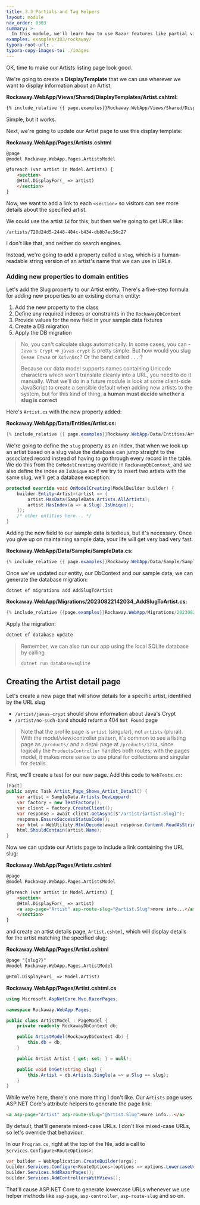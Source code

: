 ```yaml
---
title: 3.3 Partials and Tag Helpers
layout: module
nav_order: 0303
summary: >-
  In this module, we'll learn how to use Razor features like partial views and tag helpers to create reusable elements that we can use throughout our ASPNET Core web apps. 
examples: examples/303/rockaway/
typora-root-url: .
typora-copy-images-to: ./images
---
```


OK, time to make our Artists listing page look good.

We're going to create a **DisplayTemplate** that we can use wherever we want to display information about an Artist:

**Rockaway.WebApp/Views/Shared/DisplayTemplates/Artist.cshtml:**

```html
{% include_relative {{ page.examples}}Rockaway.WebApp/Views/Shared/DisplayTemplates/Artist.cshtml %}
```

Simple, but it works.

Next, we're going to update our Artist page to use this display template:

**Rockaway.WebApp/Pages/Artists.cshtml**

```html
@page
@model Rockaway.WebApp.Pages.ArtistsModel

@foreach (var artist in Model.Artists) {
	<section>
	@Html.DisplayFor(_ => artist)
	</section>
}
```

Now, we want to add a link to each `<section>` so visitors can see more details about the specified artist.

We could use the artist `Id` for this, but then we're going to get URLs like:

`/artists/728d24d5-2448-484c-b434-db8b7ec56c27`

I don't like that, and neither do search engines.

Instead, we're going to add a property called a `slug`, which is a human-readable string version of an artist's name that we can use in URLs.

### **Adding new properties to domain entities**

Let's add the Slug property to our Artist entity. There's a five-step formula for adding new properties to an existing domain entity:

1. Add the new property to the class
2. Define any required indexes or constraints in the `RockawayDbContext` 
3. Provide values for the new field in your sample data fixtures
4. Create a DB migration
5. Apply the DB migration

> No, you can't calculate slugs automatically. In some cases, you can - `Java's Crypt` => `javas-crypt` is pretty simple. But how would you slug `Океан Ельзи` or `Χαΐνηδες`? Or the band called `...` ?
>
> Because our data model supports names containing Unicode characters which won't translate cleanly into a URL, you need to do it manually. What we'll do in a future module is look at some client-side JavaScript to create a sensible default when adding new artists to the system, but for this kind of thing, **a human must decide whether a slug is correct**

Here's `Artist.cs` with the new property added:

**Rockaway.WebApp/Data/Entities/Artist.cs:**

```csharp
{% include_relative {{ page.examples}}Rockaway.WebApp/Data/Entities/Artist.cs %}
```

We're going to define the `slug` property as an index, that when we look up an artist based on a slug value the database can jump straight to the associated record instead of having to go through every record in the table. We do this from the `OnModelCreating` override in `RockawayDbContext`, and we also define the index as `IsUnique` so if we try to insert two artists with the same slug, we'll get a database exception:

```csharp
protected override void OnModelCreating(ModelBuilder builder) {
    builder.Entity<Artist>(artist => {
        artist.HasData(SampleData.Artists.AllArtists);
        artist.HasIndex(a => a.Slug).IsUnique();
    });
    /* other entities here... */
}
```

Adding the new field to our sample data is tedious, but it's necessary. Once you give up on maintaining sample data, your life will get very bad very fast.

**Rockaway.WebApp/Data/Sample/SampleData.cs:**

```csharp
{% include_relative {{ page.examples}}Rockaway.WebApp/Data/Sample/SampleData.cs %}}
```

Once we've updated our entity, our DbContext and our sample data, we can generate the database migration:

```
dotnet ef migrations add AddSlugToArtist
```

**Rockaway.WebApp/Migrations/20230822142034_AddSlugToArtist.cs:**

```csharp
{% include_relative {{page.examples}}Rockaway.WebApp/Migrations/20230822142034_AddSlugToArtist.cs %}
```

Apply the migration:

```csharp
dotnet ef database update
```

> Remember, we can also run our app using the local SQLite database by calling
>
> ```
> dotnet run database=sqlite
> ```

## Creating the Artist detail page

Let's create a new page that will show details for a specific artist, identified by the URL slug

* `/artist/javas-crypt` should show information about Java's Crypt
* `/artist/no-such-band` should return a 404 `Not Found` page

> Note that the profile page is `artist` (singular), not `artists` (plural). With the model/view/controller pattern, it's common to see a listing page as `/products/` and a detail page at `/products/1234`, since logically the `ProductsController` handles both routes; with the pages model, it makes more sense to use plural for collections and singular for details.

First, we'll create a test for our new page. Add this code to `WebTests.cs`:

```csharp
[Fact]
public async Task Artist_Page_Shows_Artist_Detail() {
    var artist = SampleData.Artists.DevLeppard;
    var factory = new TestFactory();
    var client = factory.CreateClient();
    var response = await client.GetAsync($"/artist/{artist.Slug}");
    response.EnsureSuccessStatusCode();
    var html = WebUtility.HtmlDecode(await response.Content.ReadAsStringAsync());
    html.ShouldContain(artist.Name);
}
```

Now we can update our Artists page to include a link containing the URL slug:

**Rockaway.WebApp/Pages/Artists.cshtml**

```html
@page
@model Rockaway.WebApp.Pages.ArtistsModel

@foreach (var artist in Model.Artists) {
	<section>
	@Html.DisplayFor(_ => artist)
	<a asp-page="Artist" asp-route-slug="@artist.Slug">more info...</a>
	</section>
}
```

and create an artist details page, `Artist.cshtml`, which will display details for the artist matching the specified slug:

**Rockaway.WebApp/Pages/Artist.cshtml**

```html
@page "{slug?}"
@model Rockaway.WebApp.Pages.ArtistModel

@Html.DisplayFor(_ => Model.Artist)
```

**Rockaway.WebApp/Pages/Artist.cshtml.cs**

```csharp
using Microsoft.AspNetCore.Mvc.RazorPages;

namespace Rockaway.WebApp.Pages;

public class ArtistModel : PageModel {
	private readonly RockawayDbContext db;

	public ArtistModel(RockawayDbContext db) {
		this.db = db;
	}

	public Artist Artist { get; set; } = null!;

	public void OnGet(string slug) {
		this.Artist = db.Artists.Single(a => a.Slug == slug);
	}
}
```

While we're here, there's one more thing I don't like. Our `Artists` page uses ASP.NET Core's attribute helpers to generate the page link:

```html
<a asp-page="Artist" asp-route-slug="@artist.Slug">more info...</a>
```

By default, that'll generate mixed-case URLs. I don't like mixed-case URLs, so let's override that behaviour.

In our `Program.cs`, right at the top of the file, add a call to `Services.Configure<RouteOptions>`:

```csharp
var builder = WebApplication.CreateBuilder(args);
builder.Services.Configure<RouteOptions>(options => options.LowercaseUrls = true);
builder.Services.AddRazorPages();
builder.Services.AddControllersWithViews();
```

That'll cause ASP.NET Core to generate lowercase URLs whenever we use helper methods like `asp-page`, `asp-controller`, `asp-route-slug` and so on.



